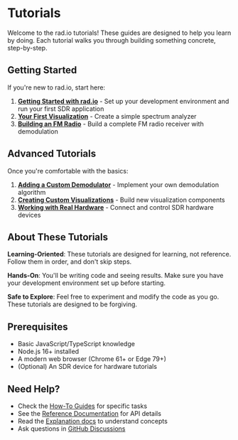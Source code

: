 # Tutorials

Welcome to the rad.io tutorials! These guides are designed to help you learn by doing. Each tutorial walks you through building something concrete, step-by-step.

## Getting Started

If you're new to rad.io, start here:

1. **[Getting Started with rad.io](./01-getting-started.md)** - Set up your development environment and run your first SDR application
2. **[Your First Visualization](./02-first-visualization.md)** - Create a simple spectrum analyzer
3. **[Building an FM Radio](./03-fm-radio-receiver.md)** - Build a complete FM radio receiver with demodulation

## Advanced Tutorials

Once you're comfortable with the basics:

1. **[Adding a Custom Demodulator](./04-custom-demodulator.md)** - Implement your own demodulation algorithm
2. **[Creating Custom Visualizations](./05-custom-visualizations.md)** - Build new visualization components
3. **[Working with Real Hardware](./06-real-hardware.md)** - Connect and control SDR hardware devices

## About These Tutorials

**Learning-Oriented**: These tutorials are designed for learning, not reference. Follow them in order, and don't skip steps.

**Hands-On**: You'll be writing code and seeing results. Make sure you have your development environment set up before starting.

**Safe to Explore**: Feel free to experiment and modify the code as you go. These tutorials are designed to be forgiving.

## Prerequisites

- Basic JavaScript/TypeScript knowledge
- Node.js 16+ installed
- A modern web browser (Chrome 61+ or Edge 79+)
- (Optional) An SDR device for hardware tutorials

## Need Help?

- Check the [How-To Guides](../how-to/) for specific tasks
- See the [Reference Documentation](../reference/) for API details
- Read the [Explanation docs](../explanation/) to understand concepts
- Ask questions in [GitHub Discussions](https://github.com/alexthemitchell/rad.io/discussions)

